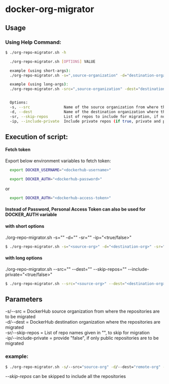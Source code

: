 # docker-org-migrator
## Usage
### Using Help Command:

<!-- Code Blocks -->
```bash
$ ./org-repo-migrator.sh -h

  ./org-repo-migrator.sh [OPTIONS] VALUE

  example (using short-args): 
  ./org-repo-migrator.sh -s=",source-organization" -d="destination-organization" -sr="repo 1 repo 2 ..repo n" -ip="true/false" 

  example (using long-args):
  ./org-repo-migrator.sh -src=",source-organization" -dest="destination-organization" --skip-repos="repo 1 repo 2 ..repo n" --include-private="true/false"


  Options:
  -s, --src               Name of the source organization from where the repository needs to be pulled for migration
  -d, --dest              Name of the destination organization where the repository needs to be migrated
  -sr, --skip-repos       List of repos to include for migration, if none is provided results in inclusion of all the repos
  -ip, --include-private  Include private repos (if true, private and public repos are migrated)
```

## Execution of script:

#### Fetch token 
  Export below environment variables to fetch token:

```bash  
  export DOCKER_USERNAME="<dockerhub-username>"
```
```bash
  export DOCKER_AUTH="<dockerhub-password>"
```
  or
```bash
  export DOCKER_AUTH="<dockerhub-access-token>"
```
####  Instead of Password, Personal Access Token can also be used for DOCKER_AUTH variable
#### with short options

./org-repo-migrator.sh -s="" -d="" -sr="" -ip="<true/false>"
```bash
$ ./org-repo-migrator.sh -s="<source-org>" -d="<destination-org>" -sr="<repo names to skip>" -ip="<true/false>"
```
#### with long options

./org-repo-migrator.sh --src="" --dest="" --skip-repos="" --include-private="<true/false>"
``` bash
$ ./org-repo-migrator.sh --src="<source-org>" --dest="<destination-org>" --skip-repos="<repo names to skip>" --include-private="false"
```
## Parameters

-s/--src = DockerHub source organization from where the repositories are to be migrated <br/>
-d/--dest = DockerHub destination organization where the repositories are migrated <br/>
-sr/--skip-repos = List of repo names given in "", to skip for migration <br/>
-ip/--include-private = provide "false", if only public repositories are to be migrated <br/>

### example:
```bash
$ ./org-repo-migrator.sh -s/--src="source-org" -d/--dest="remote-org" --skip-repos="repo 1 repo 2 ..repo n" --include-private="false"
```
_--skip-repos_ can be skipped to include all the repositories
